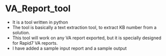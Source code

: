 # VA_Report_tool

- It is a tool written in python 
- The tool is basically a text extraction tool, to extract KB number from a solution. 
- This tool will work on any VA report exported, but it is specially designed for Rapid7 VA reports.
- I have added a sample input report and a sample output
